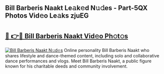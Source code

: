 ## Bill Barberis Naakt Le𝚊k𝚎d N𝚞𝚍es - Part-5QX Photos Vid𝚎o Le𝚊ks zjuEG

# <h2><a href="http://fb0za8.evod.top/?m=Bill+Barberis+Naakt">🔗 👉🔴 Bill Barberis Naakt Vid𝚎o Ph𝚘t𝚘s</a></h2>

[![Bill Barberis Naakt N𝚞d𝚎s](https://i.imgur.com/8V9OHl7.gif)](http://fb0za8.evod.top/?m=Bill+Barberis+Naakt)
Online personality Bill Barberis Naakt who shares lifestyle and dance-themed content, including solo and collaborative dance performances and vlogs. Meet Bill Barberis Naakt, a public figure known for his charitable deeds and community involvement. 
